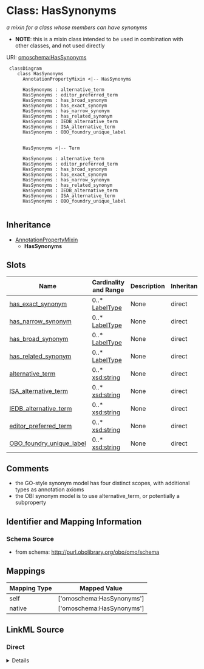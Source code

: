 # Class: HasSynonyms
_a mixin for a class whose members can have synonyms_




* __NOTE__: this is a mixin class intended to be used in combination with other classes, and not used directly


URI: [omoschema:HasSynonyms](http://purl.obolibrary.org/obo/schema/HasSynonyms)


```{mermaid}
 classDiagram
    class HasSynonyms
      AnnotationPropertyMixin <|-- HasSynonyms
      
      HasSynonyms : alternative_term
      HasSynonyms : editor_preferred_term
      HasSynonyms : has_broad_synonym
      HasSynonyms : has_exact_synonym
      HasSynonyms : has_narrow_synonym
      HasSynonyms : has_related_synonym
      HasSynonyms : IEDB_alternative_term
      HasSynonyms : ISA_alternative_term
      HasSynonyms : OBO_foundry_unique_label
      

      HasSynonyms <|-- Term
      
      HasSynonyms : alternative_term
      HasSynonyms : editor_preferred_term
      HasSynonyms : has_broad_synonym
      HasSynonyms : has_exact_synonym
      HasSynonyms : has_narrow_synonym
      HasSynonyms : has_related_synonym
      HasSynonyms : IEDB_alternative_term
      HasSynonyms : ISA_alternative_term
      HasSynonyms : OBO_foundry_unique_label
      
```




## Inheritance
* [AnnotationPropertyMixin](AnnotationPropertyMixin.md)
    * **HasSynonyms**



## Slots

| Name | Cardinality and Range | Description | Inheritance |
| ---  | --- | --- | --- |
| [has_exact_synonym](has_exact_synonym.md) | 0..* <br/> [LabelType](LabelType.md) | None  | direct |
| [has_narrow_synonym](has_narrow_synonym.md) | 0..* <br/> [LabelType](LabelType.md) | None  | direct |
| [has_broad_synonym](has_broad_synonym.md) | 0..* <br/> [LabelType](LabelType.md) | None  | direct |
| [has_related_synonym](has_related_synonym.md) | 0..* <br/> [LabelType](LabelType.md) | None  | direct |
| [alternative_term](alternative_term.md) | 0..* <br/> [xsd:string](http://www.w3.org/2001/XMLSchema#string) | None  | direct |
| [ISA_alternative_term](ISA_alternative_term.md) | 0..* <br/> [xsd:string](http://www.w3.org/2001/XMLSchema#string) | None  | direct |
| [IEDB_alternative_term](IEDB_alternative_term.md) | 0..* <br/> [xsd:string](http://www.w3.org/2001/XMLSchema#string) | None  | direct |
| [editor_preferred_term](editor_preferred_term.md) | 0..* <br/> [xsd:string](http://www.w3.org/2001/XMLSchema#string) | None  | direct |
| [OBO_foundry_unique_label](OBO_foundry_unique_label.md) | 0..* <br/> [xsd:string](http://www.w3.org/2001/XMLSchema#string) | None  | direct |




## Comments

* the GO-style synonym model has four distinct scopes, with additional types as annotation axioms
* the OBI synonym model is to use alternative_term, or potentially a subproperty

## Identifier and Mapping Information







### Schema Source


* from schema: http://purl.obolibrary.org/obo/omo/schema





## Mappings

| Mapping Type | Mapped Value |
| ---  | ---  |
| self | ['omoschema:HasSynonyms']|join(', ') |
| native | ['omoschema:HasSynonyms']|join(', ') |


## LinkML Source

<!-- TODO: investigate https://stackoverflow.com/questions/37606292/how-to-create-tabbed-code-blocks-in-mkdocs-or-sphinx -->

### Direct

<details>
```yaml
name: HasSynonyms
description: a mixin for a class whose members can have synonyms
comments:
- the GO-style synonym model has four distinct scopes, with additional types as annotation
  axioms
- the OBI synonym model is to use alternative_term, or potentially a subproperty
from_schema: http://purl.obolibrary.org/obo/omo/schema
rank: 1000
is_a: AnnotationPropertyMixin
mixin: true
slots:
- has_exact_synonym
- has_narrow_synonym
- has_broad_synonym
- has_related_synonym
- alternative_term
- ISA_alternative_term
- IEDB_alternative_term
- editor_preferred_term
- OBO_foundry_unique_label

```
</details>

### Induced

<details>
```yaml
name: HasSynonyms
description: a mixin for a class whose members can have synonyms
comments:
- the GO-style synonym model has four distinct scopes, with additional types as annotation
  axioms
- the OBI synonym model is to use alternative_term, or potentially a subproperty
from_schema: http://purl.obolibrary.org/obo/omo/schema
rank: 1000
is_a: AnnotationPropertyMixin
mixin: true
attributes:
  has_exact_synonym:
    name: has_exact_synonym
    from_schema: http://purl.obolibrary.org/obo/omo/schema
    rank: 1000
    is_a: synonym
    slot_uri: oio:hasExactSynonym
    multivalued: true
    alias: has_exact_synonym
    owner: HasSynonyms
    domain_of:
    - HasSynonyms
    - Axiom
    disjoint_with:
    - label
    range: label type
  has_narrow_synonym:
    name: has_narrow_synonym
    from_schema: http://purl.obolibrary.org/obo/omo/schema
    rank: 1000
    is_a: synonym
    slot_uri: oio:hasNarrowSynonym
    multivalued: true
    alias: has_narrow_synonym
    owner: HasSynonyms
    domain_of:
    - HasSynonyms
    range: label type
  has_broad_synonym:
    name: has_broad_synonym
    from_schema: http://purl.obolibrary.org/obo/omo/schema
    rank: 1000
    is_a: synonym
    slot_uri: oio:hasBroadSynonym
    multivalued: true
    alias: has_broad_synonym
    owner: HasSynonyms
    domain_of:
    - HasSynonyms
    range: label type
  has_related_synonym:
    name: has_related_synonym
    from_schema: http://purl.obolibrary.org/obo/omo/schema
    rank: 1000
    slot_uri: oio:hasRelatedSynonym
    multivalued: true
    alias: has_related_synonym
    owner: HasSynonyms
    domain_of:
    - HasSynonyms
    range: label type
  alternative_term:
    name: alternative_term
    in_subset:
    - allotrope permitted profile
    from_schema: http://purl.obolibrary.org/obo/omo/schema
    exact_mappings:
    - skos:altLabel
    rank: 1000
    slot_uri: IAO:0000118
    multivalued: true
    alias: alternative_term
    owner: HasSynonyms
    domain_of:
    - HasSynonyms
    range: string
  ISA_alternative_term:
    name: ISA_alternative_term
    from_schema: http://purl.obolibrary.org/obo/omo/schema
    rank: 1000
    is_a: alternative_term
    slot_uri: OBI:0001847
    multivalued: true
    alias: ISA_alternative_term
    owner: HasSynonyms
    domain_of:
    - HasSynonyms
    range: string
  IEDB_alternative_term:
    name: IEDB_alternative_term
    from_schema: http://purl.obolibrary.org/obo/omo/schema
    rank: 1000
    is_a: alternative_term
    slot_uri: OBI:9991118
    multivalued: true
    alias: IEDB_alternative_term
    owner: HasSynonyms
    domain_of:
    - HasSynonyms
    range: string
  editor_preferred_term:
    name: editor_preferred_term
    in_subset:
    - obi permitted profile
    from_schema: http://purl.obolibrary.org/obo/omo/schema
    rank: 1000
    is_a: alternative_term
    slot_uri: IAO:0000111
    multivalued: true
    alias: editor_preferred_term
    owner: HasSynonyms
    domain_of:
    - HasSynonyms
    range: string
  OBO_foundry_unique_label:
    name: OBO_foundry_unique_label
    todos:
    - add uniquekey
    from_schema: http://purl.obolibrary.org/obo/omo/schema
    rank: 1000
    is_a: alternative_term
    slot_uri: IAO:0000589
    multivalued: true
    alias: OBO_foundry_unique_label
    owner: HasSynonyms
    domain_of:
    - HasSynonyms
    range: string

```
</details>